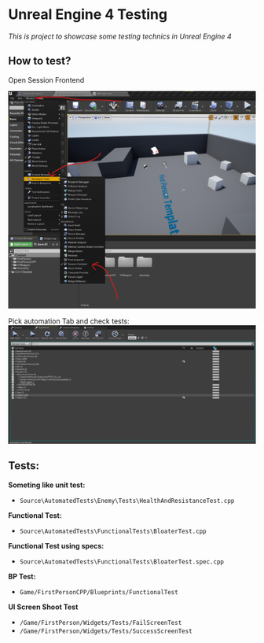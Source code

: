 # Unreal Engine 4 Testing
 *This is project to showcase some testing technics in Unreal Engine 4*

## How to test?
Open Session Frontend

![](./Temp/OpenFrontend.png)

Pick automation Tab and check tests:
![](./Temp/OpenFrontend2.png)

## Tests:
**Someting like unit test:**

* `Source\AutomatedTests\Enemy\Tests\HealthAndResistanceTest.cpp`

**Functional Test:**
* `Source\AutomatedTests\FunctionalTests\BloaterTest.cpp`

**Functional Test using specs:**
* `Source\AutomatedTests\FunctionalTests\BloaterTest.spec.cpp`

**BP Test:**
* `Game/FirstPersonCPP/Blueprints/FunctionalTest`

**UI Screen Shoot Test**

* `/Game/FirstPerson/Widgets/Tests/FailScreenTest`
* `/Game/FirstPerson/Widgets/Tests/SuccessScreenTest`